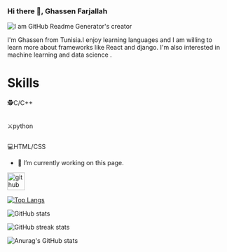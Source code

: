 ### Hi there 👋, Ghassen Farjallah

![I am GitHub Readme Generator's creator](https://www.linkedin.com/in/ghassenfarjallah/)

I'm Ghassen from Tunisia.I enjoy learning languages and I am willing to learn more about frameworks like React and django. I'm also interested in machine learning and data science .

<h1>Skills</h1>
  🕵️C/C++
<h2></h2>
  ⚔️python
<h2></h2>
   💻HTML/CSS

- 🔭 I’m currently working on this page. 


[<img src='https://cdn.jsdelivr.net/npm/simple-icons@3.0.1/icons/github.svg' alt='github' height='40'>](https://github.com/GhassenFarjallah)  

[![Top Langs](https://github-readme-stats.vercel.app/api/top-langs/?username=GhassenFarjallah)](https://github.com/anuraghazra/github-readme-stats)

![GitHub stats](https://github-readme-stats.vercel.app/api?username=GhassenFarjallah&show_icons=true)  

![GitHub streak stats](https://streak-stats.demolab.com/?user=GhassenFarjallah)  







![Anurag's GitHub stats](https://github-readme-stats.vercel.app/api?username=GhassenFarjallah&show_icons=true&theme=radical)


